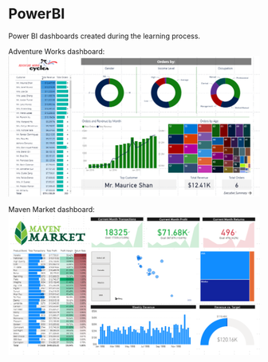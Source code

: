 # PowerBI
Power BI dashboards created during the learning process.

Adventure Works dashboard:
![alt text](https://github.com/barlette/PowerBI/blob/master/AW.png?raw=true)

Maven Market dashboard:
![alt text](https://github.com/barlette/PowerBI/blob/master/MM.png?raw=true)
